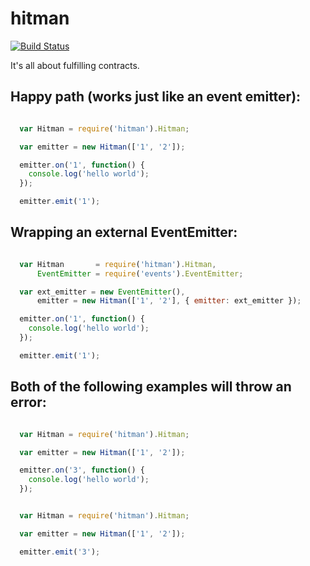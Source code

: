 hitman
======

[![Build Status](https://travis-ci.org/bthesorceror/hitman.png?branch=master)](undefined)

It's all about fulfilling contracts.

Happy path (works just like an event emitter):
----------------------------------------------

```javascript

  var Hitman = require('hitman').Hitman;

  var emitter = new Hitman(['1', '2']);

  emitter.on('1', function() {
    console.log('hello world');
  });

  emitter.emit('1');

```

Wrapping an external EventEmitter:
---------------------------------

```javascript

  var Hitman       = require('hitman').Hitman,
      EventEmitter = require('events').EventEmitter;

  var ext_emitter = new EventEmitter(),
      emitter = new Hitman(['1', '2'], { emitter: ext_emitter });

  emitter.on('1', function() {
    console.log('hello world');
  });

  emitter.emit('1');

```

Both of the following examples will throw an error:
---------------------------------------------------

```javascript

  var Hitman = require('hitman').Hitman;

  var emitter = new Hitman(['1', '2']);

  emitter.on('3', function() {
    console.log('hello world');
  });

```

```javascript

  var Hitman = require('hitman').Hitman;

  var emitter = new Hitman(['1', '2']);

  emitter.emit('3');

```
